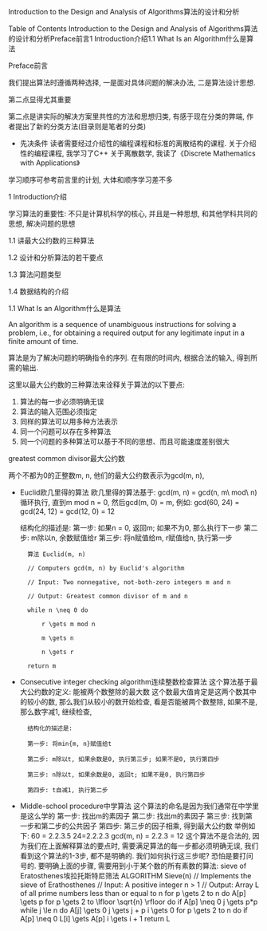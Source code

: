 Introduction to the Design and Analysis of Algorithms算法的设计和分析



Table of Contents Introduction to the Design and Analysis of Algorithms算法的设计和分析Preface前言1 Introduction介绍1.1 What Is an Algorithm什么是算法

Preface前言

我们提出算法时遵循两种选择, 一是面对具体问题的解决办法, 二是算法设计思想.

第二点显得尤其重要

第二点是讲实际的解决方案里共性的方法和思想归类, 有感于现在分类的弊端, 作者提出了新的分类方法(目录则是笔者的分类)

- 先决条件
  读者需要经过介绍性的编程课程和标准的离散结构的课程. 
  关于介绍性的编程课程, 我学习了C++
  关于离散数学, 我读了《Discrete Mathematics with Applications》

学习顺序可参考前言里的计划, 大体和顺序学习差不多

1 Introduction介绍

学习算法的重要性: 不只是计算机科学的核心, 并且是一种思想, 和其他学科共同的思想, 解决问题的思想

1.1 讲最大公约数的三种算法

1.2 设计和分析算法的若干要点

1.3 算法问题类型

1.4 数据结构的介绍

1.1 What Is an Algorithm什么是算法

An algorithm is a sequence of unambiguous instructions for solving a problem, i.e., for obtaining a required output for any legitimate input in a finite amount of time.

算法是为了解决问题的明确指令的序列. 在有限的时间内, 根据合法的输入, 得到所需的输出.

这里以最大公约数的三种算法来诠释关于算法的以下要点:

1. 算法的每一步必须明确无误
2. 算法的输入范围必须指定
3. 同样的算法可以用多种方法表示
4. 同一个问题可以存在多种算法
5. 同一个问题的多种算法可以基于不同的思想、而且可能速度差别很大

greatest common divisor最大公约数

两个不都为0的正整数m, n, 他们的最大公约数表示为gcd(m, n), 

- Euclid欧几里得的算法
  欧几里得的算法基于:
  gcd(m, n) = gcd(n, m\ mod\ n)
  循环执行, 直到m mod n = 0, 然后gcd(m, 0) = m, 例如:
  gcd(60, 24) = gcd(24, 12) = gcd(12, 0) = 12
  
  结构化的描述是:
  第一步: 如果n = 0, 返回m; 如果不为0, 那么执行下一步
  第二步:  m除以n, 余数赋值给r
  第三步: 将n赋值给m, r赋值给n, 执行第一步



		算法 Euclid(m, n)

		// Computers gcd(m, n) by Euclid's algorithm

		// Input: Two nonnegative, not-both-zero integers m and n

		// Output: Greatest common divisor of m and n

		while n \neq 0 do

			r \gets m mod n

			m \gets n

			n \gets r

		return m

- Consecutive integer checking algorithm连续整数检查算法
  这个算法基于最大公约数的定义: 能被两个数整除的最大数
  这个数最大值肯定是这两个数其中的较小的数, 那么我们从较小的数开始检查, 看是否能被两个数整除, 如果不是, 那么数字减1, 继续检查,



		结构化的描述是:

		第一步: 将min{m, n}赋值给t

		第二步: m除以t, 如果余数是0, 执行第三步; 如果不是0, 执行第四步

		第三步: n除以t, 如果余数是0, 返回t; 如果不是0, 执行第四步

		第四步: t自减1, 执行第二步

- Middle-school procedure中学算法
  这个算法的命名是因为我们通常在中学里是这么学的
  第一步: 找出m的素因子
  第二步: 找出m的素因子
  第三步: 找到第一步和第二步的公共因子
  第四步: 第三步的因子相乘, 得到最大公约数
  举例如下:
  60 = 2.2.3.5 
  24=2.2.2.3
  gcd(m, n) = 2.2.3 = 12
  这个算法不是合法的, 因为我们在上面解释算法的要点时, 需要满足算法的每一步都必须明确无误, 我们看到这个算法的1-3步, 都不是明确的. 我们如何执行这三步呢? 恐怕是要打问号的.
  要明确上面的步骤, 需要用到小于某个数的所有素数的算法: sieve of Eratosthenes埃拉托斯特尼筛法
  ALGORITHM Sieve(n)
  // Implements the sieve of Erathosthenes
  // Input: A positive integer n > 1
  // Output: Array L of  all prime numbers less than or equal to n
  for p \gets 2 to n do A[p] \gets p
  for p \gets 2 to \lfloor \sqrt{n} \rfloor do
  	if A[p] \neq	 0
  		j \gets p*p
  		while j \le n do
  			A[j] \gets 0
  			j \gets j + p
  i \gets 0
  for p \gets 2 to n do
  	if A[p] \neq 0
  		L[i] \gets A[p]
  		i \gets i + 1
  return L
